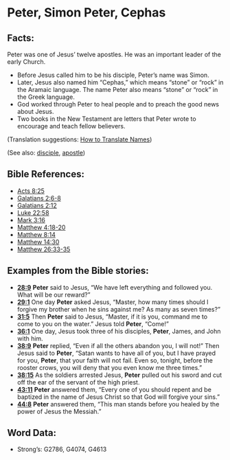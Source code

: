 # Peter, Simon Peter, Cephas

## Facts:

Peter was one of Jesus’ twelve apostles. He was an important leader of the early Church.

* Before Jesus called him to be his disciple, Peter’s name was Simon.
* Later, Jesus also named him “Cephas,” which means “stone” or “rock” in the Aramaic language. The name Peter also means “stone” or “rock” in the Greek language.
* God worked through Peter to heal people and to preach the good news about Jesus.
* Two books in the New Testament are letters that Peter wrote to encourage and teach fellow believers.

(Translation suggestions: [How to Translate Names](rc://en/ta/man/translate/translate-names))

(See also: [disciple](../kt/disciple.md), [apostle](../kt/apostle.md))

## Bible References:

* [Acts 8:25](rc://en/tn/help/act/08/25)
* [Galatians 2:6-8](rc://en/tn/help/gal/02/06)
* [Galatians 2:12](rc://en/tn/help/gal/02/12)
* [Luke 22:58](rc://en/tn/help/luk/22/58)
* [Mark 3:16](rc://en/tn/help/mrk/03/16)
* [Matthew 4:18-20](rc://en/tn/help/mat/04/18)
* [Matthew 8:14](rc://en/tn/help/mat/08/14)
* [Matthew 14:30](rc://en/tn/help/mat/14/30)
* [Matthew 26:33-35](rc://en/tn/help/mat/26/33)

## Examples from the Bible stories:

* __[28:9](rc://en/tn/help/obs/28/09)__ __Peter__ said to Jesus, “We have left everything and followed you. What will be our reward?”
* __[29:1](rc://en/tn/help/obs/29/01)__ One day __Peter__ asked Jesus, “Master, how many times should I forgive my brother when he sins against me? As many as seven times?”
* __[31:5](rc://en/tn/help/obs/31/05)__ Then __Peter__ said to Jesus, “Master, if it is you, command me to come to you on the water.” Jesus told __Peter__, “Come!”
* __[36:1](rc://en/tn/help/obs/36/01)__ One day, Jesus took three of his disciples, __Peter__, James, and John with him.
* __[38:9](rc://en/tn/help/obs/38/09)__ __Peter__ replied, “Even if all the others abandon you, I will not!” Then Jesus said to __Peter__, “Satan wants to have all of you, but I have prayed for you, __Peter__, that your faith will not fail. Even so, tonight, before the rooster crows, you will deny that you even know me three times.”
* __[38:15](rc://en/tn/help/obs/38/15)__ As the soldiers arrested Jesus, __Peter__ pulled out his sword and cut off the ear of the servant of the high priest.
* __[43:11](rc://en/tn/help/obs/43/11)__ __Peter__ answered them, “Every one of you should repent and be baptized in the name of Jesus Christ so that God will forgive your sins.”
* __[44:8](rc://en/tn/help/obs/44/08)__ __Peter__ answered them, “This man stands before you healed by the power of Jesus the Messiah.”

## Word Data:

* Strong’s: G2786, G4074, G4613
